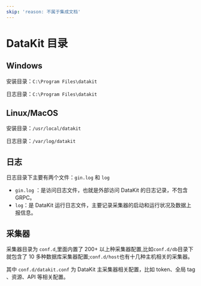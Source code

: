 ```yaml
---
skip: 'reason: 不属于集成文档'
---
```


# DataKit 目录

## Windows

安装目录：`C:\Program Files\datakit`

日志目录：`C:\Program Files\datakit`

## Linux/MacOS

安装目录：`/usr/local/datakit`

日志目录：`/var/log/datakit`

## 日志

日志目录下主要有两个文件：`gin.log` 和 `log`

- `gin.log` ：是访问日志文件，也就是外部访问 DataKit 的日志记录，不包含 GRPC。
- `log`：是 DataKit 运行日志文件，主要记录采集器的启动和运行状况及数据上报信息。

## 采集器

采集器目录为 `conf.d`,里面内置了 200+ 以上种采集器配置,比如`conf.d/db`目录下就包含了 10 多种数据库采集器配置;`conf.d/host`也有十几种主机相关的采集器。

其中 `conf.d/datakit.conf` 为 DataKit 主采集器相关配置，比如 token、全局 tag 、资源、API 等相关配置。






